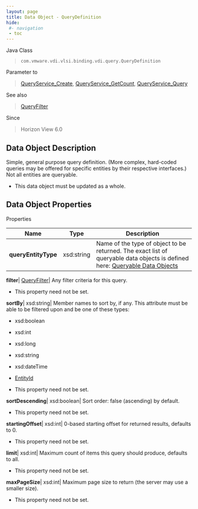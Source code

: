 ```yaml
---
layout: page
title: Data Object - QueryDefinition
hide:
 #- navigation
 - toc
---
```






Java Class  
> `com.vmware.vdi.vlsi.binding.vdi.query.QueryDefinition`

Parameter to  
> [QueryService_Create](vdi.query.QueryService.md#create), [QueryService_GetCount](vdi.query.QueryService.md#getCount), [QueryService_Query](vdi.query.QueryService.md#query)

See also  
> [QueryFilter](vdi.query.QueryFilter.Filter.md)

Since  
> Horizon View 6.0


## Data Object Description 

Simple, general purpose query definition. (More complex, hard-coded queries may be offered for specific entities by their respective interfaces.) Not all entities are queryable. 

  * This data object must be updated as a whole.



## Data Object Properties

Properties

Name |  Type |  Description   
---|---|---  
**queryEntityType**|  xsd:string|  Name of the type of object to be returned. The exact list of queryable data objects is defined here: [Queryable Data Objects](index-queries.md)   
  
**filter**| [QueryFilter](vdi.query.QueryFilter.Filter.md)|  Any filter criteria for this query.   


* This property need not be set.

  
**sortBy**|  xsd:string|  Member names to sort by, if any. This attribute must be able to be filtered upon and be one of these types: 

  * xsd:boolean
  * xsd:int
  * xsd:long
  * xsd:string
  * xsd:dateTime
  * [EntityId](vdi.EntityId.md)

  


* This property need not be set.

  
**sortDescending**|  xsd:boolean|  Sort order: false (ascending) by default.   


* This property need not be set.

  
**startingOffset**|  xsd:int|  0-based starting offset for returned results, defaults to 0.   


* This property need not be set.

  
**limit**|  xsd:int|  Maximum count of items this query should produce, defaults to all.   


* This property need not be set.

  
**maxPageSize**|  xsd:int|  Maximum page size to return (the server may use a smaller size).   


* This property need not be set.

  
  
  
  
  
  
